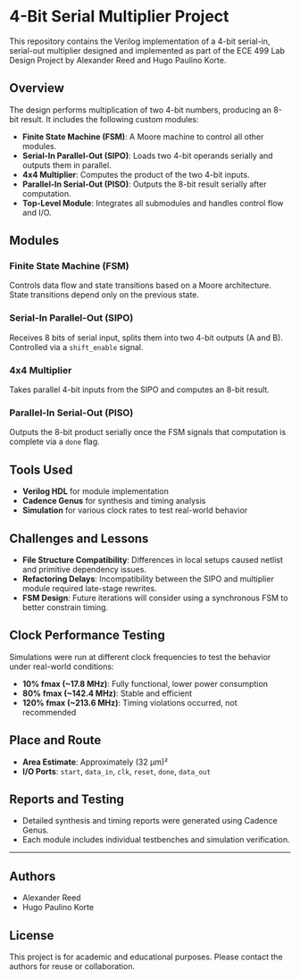 # 4-Bit Serial Multiplier Project

This repository contains the Verilog implementation of a 4-bit serial-in, serial-out multiplier designed and implemented as part of the ECE 499 Lab Design Project by Alexander Reed and Hugo Paulino Korte.

##  Overview

The design performs multiplication of two 4-bit numbers, producing an 8-bit result. It includes the following custom modules:

- **Finite State Machine (FSM)**: A Moore machine to control all other modules.
- **Serial-In Parallel-Out (SIPO)**: Loads two 4-bit operands serially and outputs them in parallel.
- **4x4 Multiplier**: Computes the product of the two 4-bit inputs.
- **Parallel-In Serial-Out (PISO)**: Outputs the 8-bit result serially after computation.
- **Top-Level Module**: Integrates all submodules and handles control flow and I/O.

##  Modules

### Finite State Machine (FSM)
Controls data flow and state transitions based on a Moore architecture. State transitions depend only on the previous state.

### Serial-In Parallel-Out (SIPO)
Receives 8 bits of serial input, splits them into two 4-bit outputs (A and B). Controlled via a `shift_enable` signal.

### 4x4 Multiplier
Takes parallel 4-bit inputs from the SIPO and computes an 8-bit result.

### Parallel-In Serial-Out (PISO)
Outputs the 8-bit product serially once the FSM signals that computation is complete via a `done` flag.

## Tools Used

- **Verilog HDL** for module implementation
- **Cadence Genus** for synthesis and timing analysis
- **Simulation** for various clock rates to test real-world behavior

##  Challenges and Lessons

- **File Structure Compatibility**: Differences in local setups caused netlist and primitive dependency issues.
- **Refactoring Delays**: Incompatibility between the SIPO and multiplier module required late-stage rewrites.
- **FSM Design**: Future iterations will consider using a synchronous FSM to better constrain timing.

## Clock Performance Testing

Simulations were run at different clock frequencies to test the behavior under real-world conditions:

- **10% fmax (~17.8 MHz)**: Fully functional, lower power consumption
- **80% fmax (~142.4 MHz)**: Stable and efficient
- **120% fmax (~213.6 MHz)**: Timing violations occurred, not recommended

##  Place and Route

- **Area Estimate**: Approximately (32 µm)²
- **I/O Ports**: `start`, `data_in`, `clk`, `reset`, `done`, `data_out`

## Reports and Testing

- Detailed synthesis and timing reports were generated using Cadence Genus.
- Each module includes individual testbenches and simulation verification.

---

##  Authors

- Alexander Reed  
- Hugo Paulino Korte

##  License

This project is for academic and educational purposes. Please contact the authors for reuse or collaboration.

